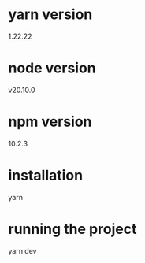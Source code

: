 # yarn version
1.22.22

# node version
v20.10.0

# npm version
10.2.3

# installation
yarn

# running the project
yarn dev

